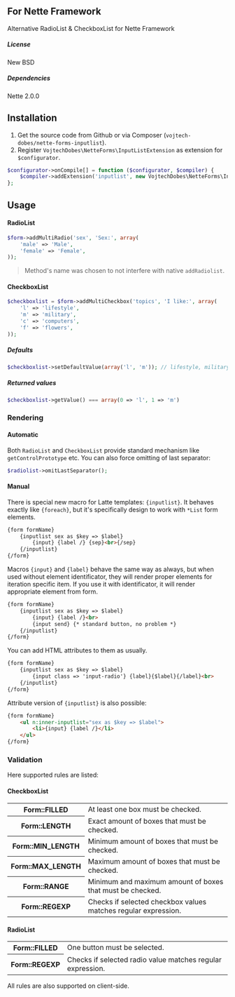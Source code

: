 ## For Nette Framework

Alternative RadioList & CheckboxList for Nette Framework

##### License

New BSD

##### Dependencies

Nette 2.0.0

## Installation

1. Get the source code from Github or via Composer (`vojtech-dobes/nette-forms-inputlist`).
2. Register `VojtechDobes\NetteForms\InputListExtension` as extension for `$configurator`.

```php
$configurator->onCompile[] = function ($configurator, $compiler) {
	$compiler->addExtension('inputlist', new VojtechDobes\NetteForms\InputListExtension);
};
```

## Usage

#### RadioList

```php
$form->addMultiRadio('sex', 'Sex:', array(
	'male' => 'Male',
	'female' => 'Female',
));
```

> Method's name was chosen to not interfere with native `addRadiolist`.

#### CheckboxList

```php
$checkboxlist = $form->addMultiCheckbox('topics', 'I like:', array(
	'l' => 'lifestyle',
	'm' => 'military',
	'c' => 'computers',
	'f' => 'flowers',
));
```

##### Defaults

```php
$checkboxlist->setDefaultValue(array('l', 'm')); // lifestyle, military
```

##### Returned values

```php
$checkboxlist->getValue() === array(0 => 'l', 1 => 'm')
```

### Rendering

#### Automatic

Both `RadioList` and `CheckboxList` provide standard mechanism like `getControlPrototype` etc. You can also force omitting of last separator:

```php
$radiolist->omitLastSeparator();
```

#### Manual

There is special new macro for Latte templates: `{inputlist}`. It behaves exactly like `{foreach}`, but it's specifically design to work with `*List` form elements.

```html
{form formName}
	{inputlist sex as $key => $label}
		{input} {label /} {sep}<br>{/sep}
	{/inputlist}
{/form}
```

Macros `{input}` and `{label}` behave the same way as always, but when used without element identificator, they will render proper elements for iteration specific item. If you use it with identificator, it will render appropriate element from form.

```html
{form formName}
	{inputlist sex as $key => $label}
		{input} {label /}<br>
		{input send} {* standard button, no problem *}
	{/inputlist}
{/form}
```

You can add HTML attributes to them as usually.

```html
{form formName}
	{inputlist sex as $key => $label}
		{input class => 'input-radio'} {label}{$label}{/label}<br>
	{/inputlist}
{/form}
```

Attribute version of `{inputlist}` is also possible:

```html
{form formName}
	<ul n:inner-inputlist="sex as $key => $label">
		<li>{input} {label /}</li>
	</ul>
{/form}
```

### Validation

Here supported rules are listed:

#### CheckboxList

<table>
	<tr>
		<th>Form::FILLED</th>
		<td>At least one box must be checked.</td>
	</tr>
	<tr>
		<th>Form::LENGTH</th>
		<td>Exact amount of boxes that must be checked.</td>
	</tr>
	<tr>
		<th>Form::MIN_LENGTH</th>
		<td>Minimum amount of boxes that must be checked.</td>
	</tr>
	<tr>
		<th>Form::MAX_LENGTH</th>
		<td>Maximum amount of boxes that must be checked.</td>
	</tr>
	<tr>
		<th>Form::RANGE</th>
		<td>Minimum and maximum amount of boxes that must be checked.</td>
	</tr>
	<tr>
		<th>Form::REGEXP</th>
		<td>Checks if selected checkbox values matches regular expression.</td>
	</tr>
</table>

#### RadioList

<table>
	<tr>
		<th>Form::FILLED</th>
		<td>One button must be selected.</td>
	</tr>
	<tr>
		<th>Form::REGEXP</th>
		<td>Checks if selected radio value matches regular expression.</td>
	</tr>
</table>

All rules are also supported on client-side.
